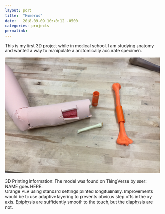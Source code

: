 ```yaml
---
layout: post
title:  "Humerus"
date:   2018-09-09 10:40:12 -0500
categories: projects
permalink:
---
```


This is my first 3D project while in medical school. I am studying anatomy and wanted a way to manipulate a anatomically accurate specimen.

![](../assets/posts/humerus-1.jpg)

3D Printing Information:
The model was found on ThingVerse by user: NAME goes HERE.  
Orange PLA using standard settings printed longitudinally. Improvements would be to use adaptive layering to prevents obvious step offs in the xy axis. Epiphysis are sufficiently smooth to the touch, but the diaphysis are not.

